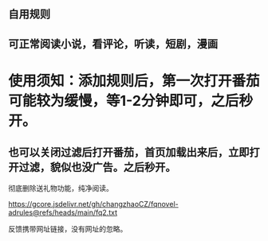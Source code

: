 自用规则
---
可正常阅读小说，看评论，听读，短剧，漫画
---
# 使用须知：添加规则后，第一次打开番茄可能较为缓慢，等1-2分钟即可，之后秒开。
也可以关闭过滤后打开番茄，首页加载出来后，立即打开过滤，貌似也没广告。之后秒开。
---
彻底删除送礼物功能，纯净阅读。

https://gcore.jsdelivr.net/gh/changzhaoCZ/fqnovel-adrules@refs/heads/main/fq2.txt

反馈携带网址链接，没有网址的忽略。

